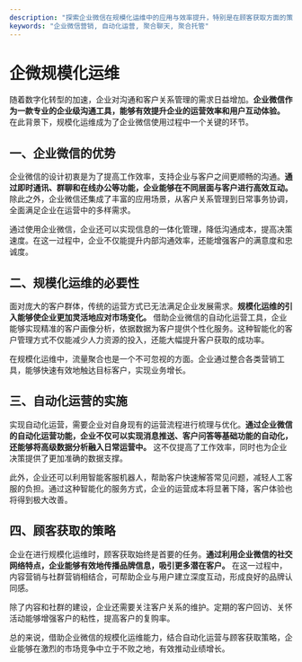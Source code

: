 ```yaml
---
description: "探索企业微信在规模化运维中的应用与效率提升，特别是在顾客获取方面的策略。"
keywords: "企业微信营销, 自动化运营, 聚合聊天, 聚合托管"
---
```

# 企微规模化运维

随着数字化转型的加速，企业对沟通和客户关系管理的需求日益增加。**企业微信作为一款专业的企业级沟通工具，能够有效提升企业的运营效率和用户互动体验。** 在此背景下，规模化运维成为了企业微信使用过程中一个关键的环节。

## 一、企业微信的优势

企业微信的设计初衷是为了提高工作效率，支持企业与客户之间更顺畅的沟通。**通过即时通讯、群聊和在线办公等功能，企业能够在不同层面与客户进行高效互动。** 除此之外，企业微信还集成了丰富的应用场景，从客户关系管理到日常事务协调，全面满足企业在运营中的多样需求。

通过使用企业微信，企业还可以实现信息的一体化管理，降低沟通成本，提高决策速度。在这一过程中，企业不仅能提升内部沟通效率，还能增强客户的满意度和忠诚度。

## 二、规模化运维的必要性

面对庞大的客户群体，传统的运营方式已无法满足企业发展需求。**规模化运维的引入能够使企业更加灵活地应对市场变化。** 借助企业微信的自动化运营工具，企业能够实现精准的客户画像分析，依据数据为客户提供个性化服务。这种智能化的客户管理方式不仅能减少人力资源的投入，还能大幅提升客户获取的成功率。

在规模化运维中，流量聚合也是一个不可忽视的方面。企业通过整合各类营销工具，能够快速有效地触达目标客户，实现业务增长。

## 三、自动化运营的实施

实现自动化运营，需要企业对自身现有的运营流程进行梳理与优化。**通过企业微信的自动化运营功能，企业不仅可以实现消息推送、客户问答等基础功能的自动化，还能够将高级数据分析融入日常运营中。** 这不仅提高了工作效率，同时也为企业决策提供了更加准确的数据支撑。

此外，企业还可以利用智能客服机器人，帮助客户快速解答常见问题，减轻人工客服的负担。通过这种智能化的服务方式，企业的运营成本将显著下降，客户体验也将得到极大改善。

## 四、顾客获取的策略

企业在进行规模化运维时，顾客获取始终是首要的任务。**通过利用企业微信的社交网络特点，企业能够有效地传播品牌信息，吸引更多潜在客户。** 在这一过程中，内容营销与社群营销相结合，可帮助企业与用户建立深度互动，形成良好的品牌认同感。

除了内容和社群的建设，企业还需要关注客户关系的维护。定期的客户回访、关怀活动能够增强客户的粘性，提高客户的复购率。

总的来说，借助企业微信的规模化运维能力，结合自动化运营与顾客获取策略，企业能够在激烈的市场竞争中立于不败之地，有效推动业绩增长。
